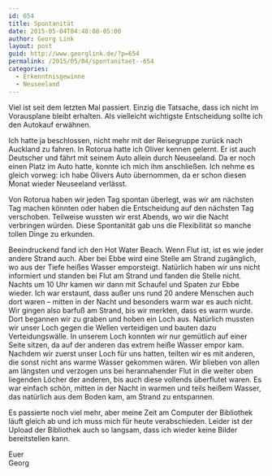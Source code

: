 ```yaml
---
id: 654
title: Spontanität
date: 2015-05-04T04:48:08-05:00
author: Georg Link
layout: post
guid: http://www.georglink.de/?p=654
permalink: /2015/05/04/spontanitaet--654
categories:
  - Erkenntnisgewinne
  - Neuseeland
---
```

Viel ist seit dem letzten Mal passiert. Einzig die Tatsache, dass ich nicht im Vorausplane bleibt erhalten. Als vielleicht wichtigste Entscheidung sollte ich den Autokauf erwähnen. 

Ich hatte ja beschlossen, nicht mehr mit der Reisegruppe zurück nach Auckland zu fahren. In Rotorua hatte ich Oliver kennen gelernt. Er ist auch Deutscher und fährt mit seinem Auto allein durch Neuseeland. Da er noch einen Platz im Auto hatte, konnte ich mich ihm anschließen. Ich nehme es gleich vorweg: ich habe Olivers Auto übernommen, da er schon diesen Monat wieder Neuseeland verlässt.

Von Rotorua haben wir jeden Tag spontan überlegt, was wir am nächsten Tag machen könnten oder haben die Entscheidung auf den nächsten Tag verschoben. Teilweise wussten wir erst Abends, wo wir die Nacht verbringen würden. Diese Spontanität gab uns die Flexibilität so manche tollen Dinge zu erkunden.

Beeindruckend fand ich den Hot Water Beach. Wenn Flut ist, ist es wie jeder andere Strand auch. Aber bei Ebbe wird eine Stelle am Strand zugänglich, wo aus der Tiefe heißes Wasser emporsteigt. Natürlich haben wir uns nicht informiert und standen bei Flut am Strand und fanden die Stelle nicht. Nachts um 10 Uhr kamen wir dann mit Schaufel und Spaten zur Ebbe wieder. Ich war erstaunt, dass außer uns rund 20 andere Menschen auch dort waren – mitten in der Nacht und besonders warm war es auch nicht. Wir gingen also barfuß am Strand, bis wir merkten, dass es warm wurde. Dort begannen wir zu graben und hoben ein Loch aus. Natürlich mussten wir unser Loch gegen die Wellen verteidigen und bauten dazu Verteidungswälle. In unserem Loch konnten wir nur gemütlich auf einer Seite sitzen, da auf der anderen das extrem heiße Wasser empor kam. Nachdem wir zuerst unser Loch für uns hatten, teilten wir es mit anderen, die sonst nicht ans warme Wasser gekommen wären. Wir blieben von allen am längsten und verzogen uns bei herannahender Flut in die weiter oben liegenden Löcher der anderen, bis auch diese vollends überflutet waren. Es war einfach schön, mitten in der Nacht in warmen und teils heißem Wasser, das natürlich aus dem Boden kam, am Strand zu entspannen.

Es passierte noch viel mehr, aber meine Zeit am Computer der Bibliothek läuft gleich ab und ich muss mich für heute verabschieden. Leider ist der Upload der Bibliothek auch so langsam, dass ich wieder keine Bilder bereitstellen kann.

Euer  
Georg